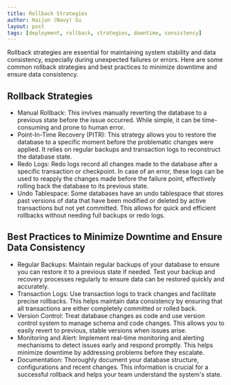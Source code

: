 ```yaml
---
title: Rollback Strategies
author: Haijun (Navy) Su
layout: post
tags: [deployment, rollback, strategies, downtime, consistency]
---
```


Rollback strategies are essential for maintaining system stability and data consistency, especially during unexpected failures or errors. Here are some common rollback strategies and best practices to minimize downtime and ensure data consistency.

## Rollback Strategies

* Manual Rollback: This invlves manually reverting the database to a previous state before the issue occurred. While simple, it can be time-consuming and prone to human error.
* Point-In-Time Recovery (PITR): This strategy allows you to restore the database to a specific moment before the problematic changes were applied. It relies on regular backups and transaction logs to reconstruct the database state.
* Redo Logs: Redo logs record all changes made to the database after a specific transaction or checkpoint. In case of an error, these logs can be used to reapply the changes made before the failure point, effectively rolling back the database to its previous state.
* Undo Tablespace: Some databases have an undo tablespace that stores past versions of data that have been modified or deleted by active transactions but not yet committed. This allows for quick and efficient rollbacks without needing full backups or redo logs.

## Best Practices to Minimize Downtime and Ensure Data Consistency

* Regular Backups: Maintain regular backups of your database to ensure you can restore it to a previous state if needed. Test your backup and recovery processes regularly to ensure data can be restored quickly and accurately.
* Transaction Logs: Use transaction logs to track changes and facilitate precise rollbacks. This helps maintain data consistency by ensuring that all transactions are either completely committed or rolled back.
* Version Control: Treat database changes as code and use version control system to manage schema and code changes. This allows you to easily revert to previous, stable versions when issues arise.
* Monitoring and Alert: Implement real-time monitoring and alerting mechanisms to detect issues early and respond promptly. This helps minimize downtime by addressing problems before they escalate.
* Documentation: Thoroughly document your database structure, configurations and recent changes. This information is crucial for a successful rollback and helps your team understand the system's state.
